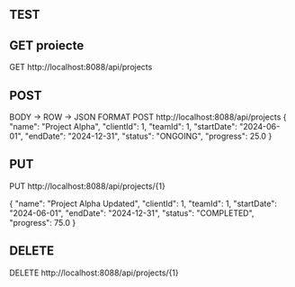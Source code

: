 ## TEST
## GET proiecte
GET http://localhost:8088/api/projects

## POST

BODY -> ROW -> JSON FORMAT
POST http://localhost:8088/api/projects 
{
"name": "Project Alpha",
"clientId": 1,
"teamId": 1,
"startDate": "2024-06-01",
"endDate": "2024-12-31",
"status": "ONGOING",
"progress": 25.0
}

## PUT

PUT http://localhost:8088/api/projects/{1}

{
"name": "Project Alpha Updated",
"clientId": 1,
"teamId": 1,
"startDate": "2024-06-01",
"endDate": "2024-12-31",
"status": "COMPLETED",
"progress": 75.0
}

## DELETE 
DELETE http://localhost:8088/api/projects/{1}
